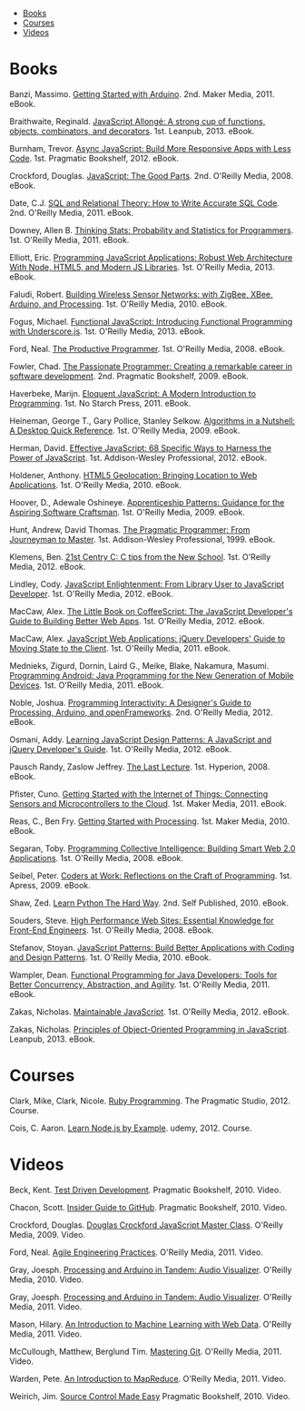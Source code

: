 * [Books](#books)
* [Courses](#courses)
* [Videos](#videos)

# Books

Banzi, Massimo. [Getting Started with Arduino](http://shop.oreilly.com/product/0636920021414.do). 2nd. Maker Media, 2011. eBook.

Braithwaite, Reginald. [JavaScript Allongé: A strong cup of functions, objects, combinators, and decorators](https://leanpub.com/javascript-allonge). 1st. Leanpub, 2013. eBook.

Burnham, Trevor. [Async JavaScript: Build More Responsive Apps with Less Code](http://pragprog.com/book/tbajs/async-javascript). 1st. Pragmatic Bookshelf, 2012. eBook.

Crockford, Douglas. [JavaScript: The Good Parts](http://www.amazon.com/gp/product/B0026OR2ZY). 2nd. O'Reilly Media, 2008. eBook.

Date, C.J. [SQL and Relational Theory: How to Write Accurate SQL Code](http://shop.oreilly.com/product/0636920022879.do). 2nd. O'Reilly Media, 2011. eBook.

Downey, Allen B. [Thinking Stats: Probability and Statistics for Programmers](http://shop.oreilly.com/product/0636920020745.do). 1st. O'Reilly Media, 2011. eBook.

Elliott, Eric. [Programming JavaScript Applications: Robust Web Architecture With Node, HTML5, and Modern JS Libraries](http://shop.oreilly.com/product/0636920024231.do). 1st. O'Reilly Media, 2013. eBook.

Faludi, Robert. [Building Wireless Sensor Networks: with ZigBee, XBee, Arduino, and Processing](http://shop.oreilly.com/product/9780596807740.do). 1st.  O'Reilly Media, 2010. eBook.

Fogus, Michael. [Functional JavaScript: Introducing Functional Programming with Underscore.js](http://shop.oreilly.com/product/0636920028857.do). 1st.  O'Reilly Media, 2013. eBook.

Ford, Neal. [The Productive Programmer](http://shop.oreilly.com/product/9780596519544.do). 1st. O'Reilly Media, 2008. eBook.

Fowler, Chad. [The Passionate Programmer: Creating a remarkable career in software development](http://pragprog.com/book/cfcar2/the-passionate-programmer). 2nd. Pragmatic Bookshelf, 2009. eBook.

Haverbeke, Marijn. [Eloquent JavaScript: A Modern Introduction to Programming](http://shop.oreilly.com/product/9781593272821.do). 1st. No Starch Press, 2011. eBook.

Heineman, George T., Gary Pollice, Stanley Selkow. [Algorithms in a Nutshell: A Desktop Quick Reference](http://shop.oreilly.com/product/9780596516246.do). 1st. O'Reilly Media, 2009. eBook.

Herman, David. [Effective JavaScript: 68 Specific Ways to Harness the Power of JavaScript](http://www.amazon.com/gp/product/B00AC1RP14). 1st. Addison-Wesley Professional, 2012. eBook.

Holdener, Anthony. [HTML5 Geolocation: Bringing Location to Web Applications](http://shop.oreilly.com/product/0636920020004.do). 1st. O'Reilly Media, 2010. eBook.

Hoover, D., Adewale Oshineye. [Apprenticeship Patterns: Guidance for the Aspiring Software Craftsman](http://www.amazon.com/gp/product/B002RMSZ7E). 1st. O'Reilly Media, 2009. eBook.

Hunt, Andrew, David Thomas. [The Pragmatic Programmer: From Journeyman to Master](http://www.amazon.com/gp/product/B000SEGEKI). 1st. Addison-Wesley Professional, 1999. eBook.

Klemens, Ben. [21st Centry C: C tips from the New School](http://shop.oreilly.com/product/0636920025108.do). 1st. O'Reilly Media, 2012. eBook.

Lindley, Cody. [JavaScript Enlightenment: From Library User to JavaScript Developer](http://shop.oreilly.com/product/0636920027713.do). 1st. O'Reilly Media, 2012. eBook.

MacCaw, Alex. [The Little Book on CoffeeScript: The JavaScript Developer's Guide to Building Better Web Apps](http://shop.oreilly.com/product/0636920024309.do). 1st. O'Reilly Media, 2012. eBook.

MacCaw, Alex. [JavaScript Web Applications: jQuery Developers' Guide to Moving State to the Client](http://shop.oreilly.com/product/0636920018421.do). 1st. O'Reilly Media, 2011. eBook.

Mednieks, Zigurd, Dornin, Laird G., Meike, Blake, Nakamura, Masumi. [Programming Android: Java Programming for the New Generation of Mobile Devices](http://shop.oreilly.com/product/0636920010364.do). 1st. O'Reilly Media, 2011. eBook.

Noble, Joshua. [Programming Interactivity: A Designer's Guide to Processing, Arduino, and openFrameworks](http://shop.oreilly.com/product/0636920021735.do). 2nd. O'Reilly Media, 2012. eBook.

Osmani, Addy. [Learning JavaScript Design Patterns: A JavaScript and jQuery Developer's Guide](http://shop.oreilly.com/product/0636920025832.do). 1st. O'Reilly Media, 2012. eBook.

Pausch Randy, Zaslow Jeffrey. [The Last Lecture](http://www.amazon.com/gp/product/B00139VU7E). 1st. Hyperion, 2008. eBook.

Pfister, Cuno. [Getting Started with the Internet of Things: Connecting Sensors and Microcontrollers to the Cloud](http://shop.oreilly.com/product/0636920013037.do). 1st.  Maker Media, 2011. eBook.

Reas, C., Ben Fry. [Getting Started with Processing](http://www.amazon.com/gp/product/B003VTZXD6). 1st. Maker Media, 2010. eBook.

Segaran, Toby. [Programming Collective Intelligence: Building Smart Web 2.0 Applications](http://www.amazon.com/gp/product/B0028N4WM4). 1st. O'Reilly Media, 2008. eBook.

Seibel, Peter. [Coders at Work: Reflections on the Craft of Programming](http://www.amazon.com/gp/product/B006RM2KBW). 1st. Apress, 2009. eBook.

Shaw, Zed. [Learn Python The Hard Way](http://learnpythonthehardway.org/). 2nd. Self Published, 2010. eBook.

Souders, Steve. [High Performance Web Sites: Essential Knowledge for Front-End Engineers](http://shop.oreilly.com/product/9780596529307.do). 1st. O'Reilly Media, 2008. eBook.

Stefanov, Stoyan. [JavaScript Patterns: Build Better Applications with Coding and Design Patterns](http://shop.oreilly.com/product/9780596806767.do). 1st. O'Reilly Media, 2010. eBook.

Wampler, Dean. [Functional Programming for Java Developers: Tools for Better Concurrency, Abstraction, and Agility](http://shop.oreilly.com/product/0636920021667.do). 1st. O'Reilly Media, 2011. eBook.

Zakas, Nicholas. [Maintainable JavaScript](http://www.amazon.com/gp/product/B0082CXEB0). 1st. O'Reilly Media, 2012. eBook.

Zakas, Nicholas. [Principles of Object-Oriented Programming in JavaScript](https://leanpub.com/oopinjavascript). Leanpub, 2013. eBook.

# Courses

Clark, Mike, Clark, Nicole. [Ruby Programming](https://pragmaticstudio.com/ruby). The Pragmatic Studio, 2012. Course.

Cois, C. Aaron. [Learn Node.js by Example](https://www.udemy.com/learn-nodejs-by-example). udemy, 2012. Course.

# Videos

Beck, Kent. [Test Driven Development](http://pragprog.com/screencasts/v-kbtdd/test-driven-development). Pragmatic Bookshelf, 2010. Video.

Chacon, Scott. [Insider Guide to GitHub](http://pragprog.com/screencasts/v-scgithub/insider-guide-to-github). Pragmatic Bookshelf, 2010. Video.

Crockford, Douglas. [Douglas Crockford JavaScript Master Class](http://shop.oreilly.com/product/9780596809614.do). O'Reilly Media, 2009. Video.

Ford, Neal. [Agile Engineering Practices](http://shop.oreilly.com/product/0636920020271.do). O'Reilly Media, 2011. Video.

Gray, Joesph. [Processing and Arduino in Tandem: Audio Visualizer](http://shop.oreilly.com/product/0636920013310.do). O'Reilly Media, 2010. Video.

Gray, Joesph. [Processing and Arduino in Tandem: Audio Visualizer](http://shop.oreilly.com/product/0636920018377.do). O'Reilly Media, 2011. Video.

Mason, Hilary. [An Introduction to Machine Learning with Web Data](http://shop.oreilly.com/product/0636920017493.do). O'Reilly Media, 2011. Video.

McCullough, Matthew, Berglund Tim. [Mastering Git](http://shop.oreilly.com/product/0636920017462.do). O'Reilly Media, 2011. Video.

Warden, Pete. [An Introduction to MapReduce](http://shop.oreilly.com/product/0636920020226.do). O'Reilly Media, 2011. Video.

Weirich, Jim. [Source Control Made Easy](http://pragprog.com/screencasts/v-jwsceasy/source-control-made-easy) Pragmatic Bookshelf, 2010. Video.
